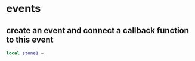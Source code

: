 # events

## create an event and connect a callback function to this event

```lua
local stone1 = 

```
